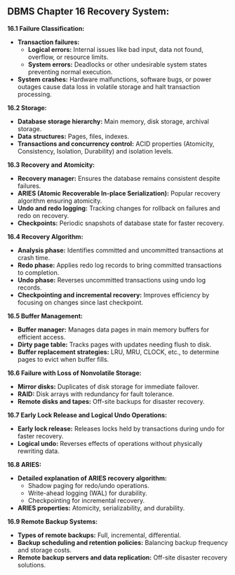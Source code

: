 ## DBMS Chapter 16 Recovery System:

**16.1 Failure Classification:**

* **Transaction failures:**
    * **Logical errors:** Internal issues like bad input, data not found, overflow, or resource limits.
    * **System errors:** Deadlocks or other undesirable system states preventing normal execution.
* **System crashes:** Hardware malfunctions, software bugs, or power outages cause data loss in volatile storage and halt transaction processing.

**16.2 Storage:**

* **Database storage hierarchy:** Main memory, disk storage, archival storage.
* **Data structures:** Pages, files, indexes.
* **Transactions and concurrency control:** ACID properties (Atomicity, Consistency, Isolation, Durability) and isolation levels.

**16.3 Recovery and Atomicity:**

* **Recovery manager:** Ensures the database remains consistent despite failures.
* **ARIES (Atomic Recoverable In-place Serialization):** Popular recovery algorithm ensuring atomicity.
* **Undo and redo logging:** Tracking changes for rollback on failures and redo on recovery.
* **Checkpoints:** Periodic snapshots of database state for faster recovery.

**16.4 Recovery Algorithm:**

* **Analysis phase:** Identifies committed and uncommitted transactions at crash time.
* **Redo phase:** Applies redo log records to bring committed transactions to completion.
* **Undo phase:** Reverses uncommitted transactions using undo log records.
* **Checkpointing and incremental recovery:** Improves efficiency by focusing on changes since last checkpoint.

**16.5 Buffer Management:**

* **Buffer manager:** Manages data pages in main memory buffers for efficient access.
* **Dirty page table:** Tracks pages with updates needing flush to disk.
* **Buffer replacement strategies:** LRU, MRU, CLOCK, etc., to determine pages to evict when buffer fills.

**16.6 Failure with Loss of Nonvolatile Storage:**

* **Mirror disks:** Duplicates of disk storage for immediate failover.
* **RAID:** Disk arrays with redundancy for fault tolerance.
* **Remote disks and tapes:** Off-site backups for disaster recovery.

**16.7 Early Lock Release and Logical Undo Operations:**

* **Early lock release:** Releases locks held by transactions during undo for faster recovery.
* **Logical undo:** Reverses effects of operations without physically rewriting data.

**16.8 ARIES:**

* **Detailed explanation of ARIES recovery algorithm:**
    * Shadow paging for redo/undo operations.
    * Write-ahead logging (WAL) for durability.
    * Checkpointing for incremental recovery.
* **ARIES properties:** Atomicity, serializability, and durability.

**16.9 Remote Backup Systems:**

* **Types of remote backups:** Full, incremental, differential.
* **Backup scheduling and retention policies:** Balancing backup frequency and storage costs.
* **Remote backup servers and data replication:** Off-site disaster recovery solutions.